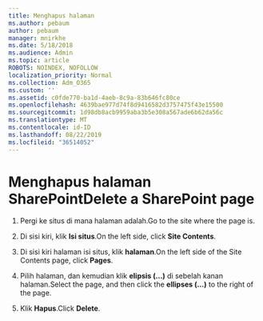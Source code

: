 ```yaml
---
title: Menghapus halaman
ms.author: pebaum
author: pebaum
manager: mnirkhe
ms.date: 5/18/2018
ms.audience: Admin
ms.topic: article
ROBOTS: NOINDEX, NOFOLLOW
localization_priority: Normal
ms.collection: Adm_O365
ms.custom: ''
ms.assetid: c0fde770-ba1d-4aeb-8c9a-83b646fc80ce
ms.openlocfilehash: 4639bae977d74f8d9416582d3757475f43e15500
ms.sourcegitcommit: 1d98db8acb9959aba3b5e308a567ade6b62da56c
ms.translationtype: MT
ms.contentlocale: id-ID
ms.lasthandoff: 08/22/2019
ms.locfileid: "36514052"
---
```

# <a name="delete-a-sharepoint-page"></a><span data-ttu-id="4fa3d-102">Menghapus halaman SharePoint</span><span class="sxs-lookup"><span data-stu-id="4fa3d-102">Delete a SharePoint page</span></span>

1. <span data-ttu-id="4fa3d-103">Pergi ke situs di mana halaman adalah.</span><span class="sxs-lookup"><span data-stu-id="4fa3d-103">Go to the site where the page is.</span></span>
    
2. <span data-ttu-id="4fa3d-104">Di sisi kiri, klik **Isi situs**.</span><span class="sxs-lookup"><span data-stu-id="4fa3d-104">On the left side, click **Site Contents**.</span></span> 
    
3. <span data-ttu-id="4fa3d-105">Di sisi kiri halaman isi situs, klik **halaman**.</span><span class="sxs-lookup"><span data-stu-id="4fa3d-105">On the left side of the Site Contents page, click **Pages**.</span></span> 
    
4. <span data-ttu-id="4fa3d-106">Pilih halaman, dan kemudian klik **elipsis (...)** di sebelah kanan halaman.</span><span class="sxs-lookup"><span data-stu-id="4fa3d-106">Select the page, and then click the **ellipses (...)** to the right of the page.</span></span> 
    
5. <span data-ttu-id="4fa3d-107">Klik **Hapus**.</span><span class="sxs-lookup"><span data-stu-id="4fa3d-107">Click **Delete**.</span></span> 
    

